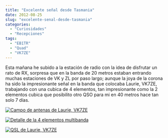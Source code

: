 ```yaml
---
title: "Excelente señal desde Tasmania"
date: 2012-08-25
slug: "excelente-senal-desde-tasmania"
categories:
  - "Curiosidades"
  - "Recepciones"
tags:
  - "EB1TR"
  - "Quad"
  - "VK7ZE"
---
```


Esta mañana he subido a la estación de radio con la idea de disfrutar un rato de RX, sorpresa que en la banda de 20 metros estaban entrando muchas estaciones de VK y ZL por paso largo; aunque la joya de la corona ha sido la impresionante señal en la banda que colocaba Laurie, VK7ZE, trabajando con una cubica de 4 elementos, tan impresionante como la 2 elementos cubica que posibilito otro QSO para mi en 40 metros hace tan solo 7 días.

 

[![Campo de antenas de Laurie, VK7ZE](https://www.eb1tr.com/wp-content/uploads/2012/08/vk7ze-1-150x150.jpg)](https://www.eb1tr.com/wp-content/uploads/2012/08/vk7ze-1.jpg)

[![Detalle de la 4 elementos multibanda](https://www.eb1tr.com/wp-content/uploads/2012/08/vk7ze-2-150x150.jpg)](https://www.eb1tr.com/wp-content/uploads/2012/08/vk7ze-2.jpg)

[![QSL de Laurie, VK7ZE](https://www.eb1tr.com/wp-content/uploads/2012/08/vk7ze-3-150x150.jpg)](https://www.eb1tr.com/wp-content/uploads/2012/08/vk7ze-3.jpg)
  

